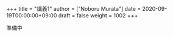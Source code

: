 +++
title = "講義1"
author = ["Noboru Murata"]
date = 2020-09-19T00:00:00+09:00
draft = false
weight = 1002
+++

準備中